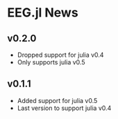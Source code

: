 # EEG.jl News


## v0.2.0

* Dropped support for julia v0.4
* Only supports julia v0.5

## v0.1.1

* Added support for julia v0.5
* Last version to support julia v0.4

